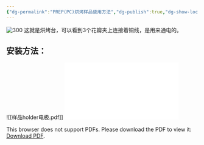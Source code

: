 ```yaml
---
{"dg-permalink":"PREP(PC)烘烤样品使用方法","dg-publish":true,"dg-show-local-graph":true,"permalink":"/PREP(PC)烘烤样品使用方法/","dgShowLocalGraph":true,"dgPassFrontmatter":true}
---
```


![300](/img/user/lab/素材/IMG_20230407_102444.jpg)
这就是烘烤台，可以看到3个花瓣夹上连接着铜线，是用来通电的。
## 安装方法：
![[样品holder电极.pdf]]
<object data="/img/user/素材/样品holder电极.pdf" type="application/pdf" width="95%" height="700px">
    <embed src="/img/user/素材/样品holder电极.pdf">
        <p>This browser does not support PDFs. Please download the PDF to view it: <a href="/img/user/素材/样品holder电极.pdf">Download PDF</a>.</p>
    </embed>
</object>